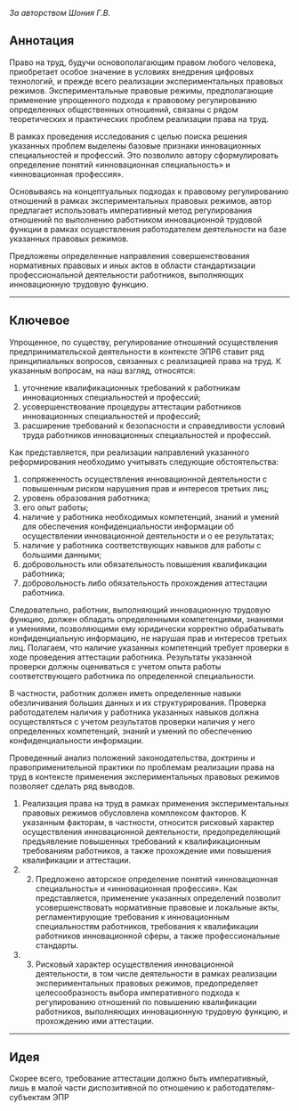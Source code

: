 *За авторством Шония Г.В.* 

## Аннотация

Право на труд, будучи основополагающим правом любого человека, приобретает особое значение в условиях внедрения цифровых технологий, и прежде всего реализации экспериментальных правовых режимов. Экспериментальные правовые режимы, предполагающие применение упрощенного подхода к правовому регулированию определенных общественных отношений, связаны с рядом теоретических и практических проблем реализации права на труд.

В рамках проведения исследования с целью поиска решения указанных проблем выделены базовые признаки инновационных специальностей и профессий. Это позволило автору сформулировать определение понятий «инновационная специальность» и «инновационная профессия».

Основываясь на концептуальных подходах к правовому регулированию отношений в рамках экспериментальных правовых режимов, автор предлагает использовать императивный метод регулирования отношений по выполнению работником инновационной трудовой функции в рамках осуществления работодателем деятельности на базе указанных правовых режимов. 

Предложены определенные направления совершенствования нормативных правовых и иных актов в области стандартизации профессиональной деятельности работников, выполняющих инновационную трудовую функцию.

___
## Ключевое

Упрощенное, по существу, регулирование отношений осуществления предпринимательской деятельности в контексте ЭПР6 ставит ряд принципиальных вопросов, связанных с реализацией права на труд. К указанным вопросам, на наш взгляд, относятся:
1) уточнение квалификационных требований к работникам инновационных специальностей и профессий;
2) усовершенствование процедуры аттестации работников инновационных специальностей и профессий;
3) расширение требований к безопасности и справедливости условий труда работников инновационных специальностей и профессий.

Как представляется, при реализации направлений указанного реформирования необходимо учитывать следующие обстоятельства:
1) сопряженность осуществления инновационной деятельности с повышенным риском нарушения прав и интересов третьих лиц;
2) уровень образования работника;
3) его опыт работы;
4) наличие у работника необходимых компетенций, знаний и умений для обеспечения конфиденциальности информации об осуществлении инновационной деятельности и о ее результатах;
5) наличие у работника соответствующих навыков для работы с большими данными; 
6) добровольность или обязательность повышения квалификации работника;
7) добровольность либо обязательность прохождения аттестации работника.

Следовательно, работник, выполняющий инновационную трудовую функцию, должен обладать определенными компетенциями, знаниями и умениями, позволяющими ему юридически корректно обрабатывать конфиденциальную информацию, не нарушая прав и интересов третьих лиц. Полагаем, что наличие указанных компетенций требует проверки в ходе проведения аттестации работника. Результаты указанной проверки должны оцениваться с учетом опыта работы соответствующего работника по определенной специальности.

В частности, работник должен иметь определенные навыки обезличивания больших данных и их структурирования. Проверка работодателем наличия у работника указанных навыков должна осуществляться с учетом результатов проверки наличия у него определенных компетенций, знаний и умений по обеспечению конфиденциальности информации.

Проведенный анализ положений законодательства, доктрины и правоприменительной практики по проблемам реализации права на труд в контексте применения экспериментальных правовых режимов позволяет сделать ряд выводов.
1. Реализация права на труд в рамках применения экспериментальных правовых режимов обусловлена комплексом факторов. К указанным факторам, в частности, относится рисковый характер осуществления инновационной деятельности, предопределяющий предъявление повышенных требований к квалификационным требованиям работников, а также прохождение ими повышения квалификации и аттестации.
2. 2. Предложено авторское определение понятий «инновационная специальность» и «инновационная профессия». Как представляется, применение указанных определений позволит усовершенствовать нормативные правовые и локальные акты, регламентирующие требования к инновационным специальностям работников, требования к квалификации работников инновационной сферы, а также профессиональные стандарты.
3. 3. Рисковый характер осуществления инновационной деятельности, в том числе деятельности в рамках реализации экспериментальных правовых режимов, предопределяет целесообразность выбора императивного подхода к регулированию отношений по повышению квалификации работников, выполняющих инновационную трудовую функцию, и прохождению ими аттестации.
___
## Идея

Скорее всего, требование аттестации должно быть императивный, лишь в малой части диспозитивной по отношению к работодателям-субъектам ЭПР

